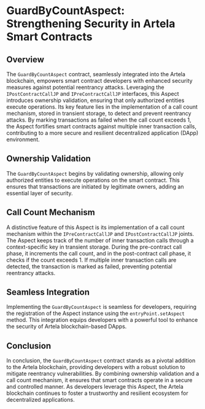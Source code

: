 # GuardByCountAspect: Strengthening Security in Artela Smart Contracts

## Overview

The `GuardByCountAspect` contract, seamlessly integrated into the Artela blockchain, empowers smart contract developers with enhanced security measures against potential reentrancy attacks. Leveraging the `IPostContractCallJP` and `IPreContractCallJP` interfaces, this Aspect introduces ownership validation, ensuring that only authorized entities execute operations. Its key feature lies in the implementation of a call count mechanism, stored in transient storage, to detect and prevent reentrancy attacks. By marking transactions as failed when the call count exceeds 1, the Aspect fortifies smart contracts against multiple inner transaction calls, contributing to a more secure and resilient decentralized application (DApp) environment.

## Ownership Validation

The `GuardByCountAspect` begins by validating ownership, allowing only authorized entities to execute operations on the smart contract. This ensures that transactions are initiated by legitimate owners, adding an essential layer of security.

## Call Count Mechanism

A distinctive feature of this Aspect is its implementation of a call count mechanism within the `IPreContractCallJP` and `IPostContractCallJP` joints. The Aspect keeps track of the number of inner transaction calls through a context-specific key in transient storage. During the pre-contract call phase, it increments the call count, and in the post-contract call phase, it checks if the count exceeds 1. If multiple inner transaction calls are detected, the transaction is marked as failed, preventing potential reentrancy attacks.

## Seamless Integration

Implementing the `GuardByCountAspect` is seamless for developers, requiring the registration of the Aspect instance using the `entryPoint.setAspect` method. This integration equips developers with a powerful tool to enhance the security of Artela blockchain-based DApps.

## Conclusion

In conclusion, the `GuardByCountAspect` contract stands as a pivotal addition to the Artela blockchain, providing developers with a robust solution to mitigate reentrancy vulnerabilities. By combining ownership validation and a call count mechanism, it ensures that smart contracts operate in a secure and controlled manner. As developers leverage this Aspect, the Artela blockchain continues to foster a trustworthy and resilient ecosystem for decentralized applications.
